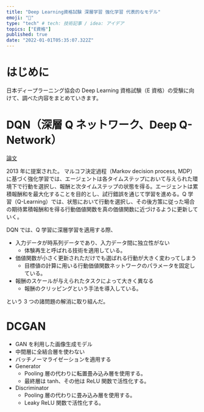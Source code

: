 ```yaml
---
title: "Deep Learning資格試験 深層学習 強化学習 代表的なモデル"
emoji: "🌊"
type: "tech" # tech: 技術記事 / idea: アイデア
topics: ["E資格"]
published: true
date: "2022-01-01T05:35:07.322Z"
---
```


# はじめに

日本ディープラーニング協会の Deep Learning 資格試験（E 資格）の受験に向けて、調べた内容をまとめていきます。

# DQN（深層 Q ネットワーク、Deep Q-Network）

[論文](https://arxiv.org/pdf/1511.05952.pdf)

2013 年に提案された。
マルコフ決定過程（Markov decision process, MDP）に基づく強化学習では、エージェントは各タイムステップにおいて与えられた環境下で行動を選択し、報酬と次タイムステップの状態を得る。エージェントは累積報酬和を最大化することを目的とし、試行錯誤を通じて学習を進める。Q 学習（Q-Learning）では、状態において行動を選択し、その後方策に従った場合の期待累積報酬和を得る行動価値関数を真の価値関数に近づけるように更新していく。

DQN では、Q 学習に深層学習を適用する際、

- 入力データが時系列データであり、入力データ間に独立性がない
  - 体験再生と呼ばれる技術を適用している。
- 価値関数が小さく更新されただけでも選ばれる行動が大きく変わってしまう
  - 目標値の計算に用いる行動価値関数ネットワークのパラメータを固定している。
- 報酬のスケールが与えられたタスクによって大きく異なる
  - 報酬のクリッピングという手法を導入している。

という 3 つの諸問題の解消に取り組んだ。

# DCGAN

- GAN を利用した画像生成モデル
- 中間層に全結合層を使わない
- バッチノーマライゼーションを適用する
- Generator
  - Pooling 層の代わりに転置畳み込み層を使用する。
  - 最終層は tanh、その他は ReLU 関数で活性化する。
- Discriminator
  - Pooling 層の代わりに畳み込み層を使用する。
  - Leaky ReLU 関数で活性化する。
